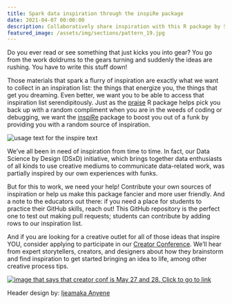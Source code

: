 ```yaml
---
title: Spark data inspiration through the inspiRe package
date: 2021-04-07 00:00:00
description: Collaboratively share inspiration with this R package by Sara Stoudt
featured_image: /assets/img/sections/pattern_19.jpg
---
```


Do you ever read or see something that just kicks you into gear? You go from the work doldrums to the gears turning and suddenly the ideas are rushing. You have to write this stuff down! 

Those materials that spark a flurry of inspiration are exactly what we want to collect in an inspiration list: the things that energize you, the things that get you dreaming. Even better, we want you to be able to access that inspiration list serendipitously. Just as the [praise](https://cran.r-project.org/web/packages/praise/index.html) R package helps pick you back up with a random compliment when you are in the weeds of coding or debugging, we want the [inspiRe](https://github.com/sastoudt/inspiRe) package to boost you out of a funk by providing you with a random source of inspiration.

<img src="../assets/img/sections/inspire_usage.png" alt="usage text for the inspire text">

We’ve all been in need of inspiration from time to time.  In fact, our Data Science by Design (DSxD) initiative, which brings together data enthusiasts of all kinds to use creative mediums to communicate data-related work, was partially inspired by our own experiences with funks. 

But for this to work, we need your help! Contribute your own sources of inspiration or help us make this package fancier and more user friendly. And a note to the educators out there: if you need a place for students to practice their GitHub skills, reach out! This GitHub repository is the perfect one to test out making pull requests; students can contribute by adding rows to our inspiration list. 

And if you are looking for a creative outlet for all of those ideas that inspire YOU, consider applying to participate in our [Creator Conference](http://datasciencebydesign.org/events). We’ll hear from expert storytellers, creators, and designers about how they brainstorm and find inspiration to get started bringing an idea to life, among other creative process tips.


<a href="http://datasciencebydesign.org/events">
<img src="../assets/img/sections/creator_conf.png" alt="image that says that creator conf is May 27 and 28.  Click to go to link">
</a>

Header design by: [Ijeamaka Anyene](https://ijeamaka-anyene.netlify.app/)
